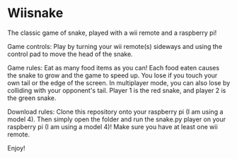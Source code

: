 # Wiisnake

The classic game of snake, played with a wii remote and a raspberry pi! 

Game controls:
Play by turning your wii remote(s) sideways and using the control pad to move the head of the snake. 

Game rules:
Eat as many food items as you can! Each food eaten causes the snake to grow and the game to speed up. 
You lose if you touch your own tail or the edge of the screen. In multiplayer mode, you can also lose
by colliding with your opponent's tail. Player 1 is the red snake, and player 2 is the green snake.

Download rules: Clone this repository onto your raspberry pi (I am using a model 4). Then simply open the folder and run the snake.py player on your raspberry pi (I am using a model 4)! Make sure you have at least one wii remote.

Enjoy!
